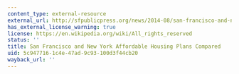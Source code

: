 ```yaml
---
content_type: external-resource
external_url: http://sfpublicpress.org/news/2014-08/san-francisco-and-new-york-affordable-housing-plans-compared
has_external_license_warning: true
license: https://en.wikipedia.org/wiki/All_rights_reserved
status: ''
title: San Francisco and New York Affordable Housing Plans Compared
uid: 5c947716-1c4e-47ad-9c93-100d3f44cb20
wayback_url: ''
---
```

